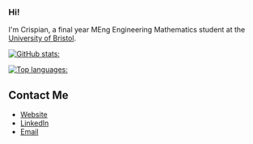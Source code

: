 ### Hi!

I'm Crispian, a final year MEng Engineering Mathematics student at the [University of Bristol][1].

[![GitHub stats:](https://github-readme-stats.vercel.app/api?username=crispianm&show_icons=true&count_private=true&hide_border=true)](https://github.com/anuraghazra/github-readme-stats)

[![Top languages:](https://github-readme-stats.vercel.app/api/top-langs/?username=crispianm&layout=compact&hide_border=true&hide=Jupyter%20Notebook)](https://github.com/anuraghazra/github-readme-stats)

## Contact Me

- [Website][2]
- [LinkedIn][3]
- [Email][4]

[1]:https://www.bristol.ac.uk
[2]:https://crispianm.github.io/
[3]:https://www.linkedin.com/in/crispian-morris/
[4]:mailto:crispian.morris@gmail.com

